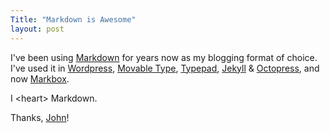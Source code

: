 ```yaml
---
Title: "Markdown is Awesome"
layout: post
---
```


I've been using [Markdown][md] for years now as my blogging format of choice. I've used it in [Wordpress][wp], [Movable Type][mt], [Typepad][tp], [Jekyll][jek] &amp; [Octopress][octo], and now [Markbox][mb].

I &lt;heart> Markdown.

Thanks, [John][df]!

[md]: http://daringfireball.net/projects/markdown
[wp]: http://wordpress.org
[mt]: http://movabletype.com
[tp]: http://typepad.com
[jek]: https://github.com/mojombo/jekyll
[octo]: http://octopress.org
[mb]: http://markbox.io
[df]: http://daringfireball.net